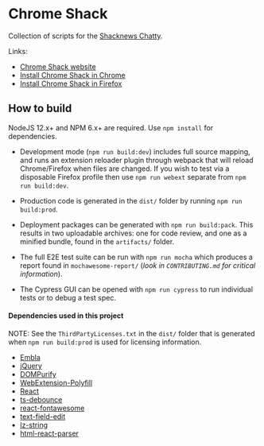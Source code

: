 # Chrome Shack

Collection of scripts for the [Shacknews Chatty](https://www.shacknews.com/chatty).

Links:

-   [Chrome Shack website](http://adam.hughes.cc/shack/chromeshack/)
-   [Install Chrome Shack in Chrome](https://chrome.google.com/webstore/detail/chrome-shack/mcnpepegfcikofcogenpncheiohblnpp?hl=en)
-   [Install Chrome Shack in Firefox](https://addons.mozilla.org/en-US/firefox/addon/chromeshack/)

## How to build

NodeJS 12.x+ and NPM 6.x+ are required. Use `npm install` for dependencies.

-   Development mode (`npm run build:dev`) includes full source mapping, and runs an extension reloader plugin through webpack that will reload Chrome/Firefox when files are changed. If you wish to test via a disposable Firefox profile then use `npm run webext` separate from `npm run build:dev`.

-   Production code is generated in the `dist/` folder by running `npm run build:prod`.

-   Deployment packages can be generated with `npm run build:pack`. This results in two uploadable archives: one for code review, and one as a minified bundle, found in the `artifacts/` folder.

-   The full E2E test suite can be run with `npm run mocha` which produces a report found in `mochawesome-report/` (_look in `CONTRIBUTING.md` for critical information_).

-   The Cypress GUI can be opened with `npm run cypress` to run individual tests or to debug a test spec.

#### Dependencies used in this project

NOTE: See the `ThirdPartyLicenses.txt` in the `dist/` folder that is generated when `npm run build:prod` is used for licensing information.

-   [Embla](https://github.com/davidcetinkaya/embla-carousel)
-   [jQuery](https://github.com/jquery/jquery)
-   [DOMPurify](https://github.com/cure53/DOMPurify)
-   [WebExtension-Polyfill](https://github.com/mozilla/webextension-polyfill)
-   [React](https://github.com/facebook/react)
-   [ts-debounce](https://github.com/chodorowicz/ts-debounce)
-   [react-fontawesome](https://github.com/FortAwesome/react-fontawesome)
-   [text-field-edit](https://github.com/fregante/text-field-edit)
-   [lz-string](https://github.com/pieroxy/lz-string)
-   [html-react-parser](https://github.com/remarkablemark/html-react-parser)
